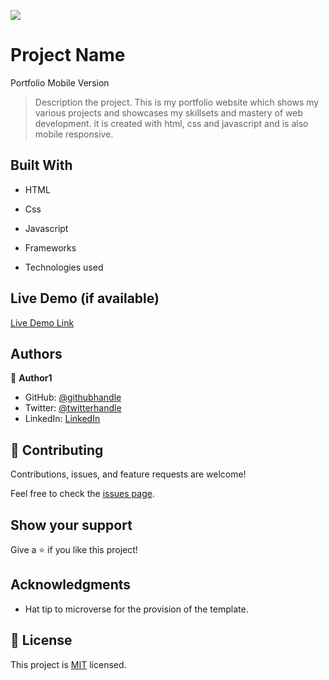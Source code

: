 ![](https://img.shields.io/badge/Microverse-blueviolet)

# Project Name

Portfolio Mobile Version

> Description the project.
This is my portfolio website which shows my various projects and showcases my skillsets and mastery of web development. it is created with html, css and javascript and is also mobile responsive.


## Built With

- HTML
- Css
- Javascript

- Frameworks
- Technologies used

## Live Demo (if available)

[Live Demo Link](https://livedemo.com)





## Authors

👤 **Author1**

- GitHub: [@githubhandle](https://github.com/Efiamotu-1)
- Twitter: [@twitterhandle](https://twitter.com/EFYAMOTU)
- LinkedIn: [LinkedIn](www.linkedin.com/in/musa-habeeb)


## 🤝 Contributing

Contributions, issues, and feature requests are welcome!

Feel free to check the [issues page](../../issues/).

## Show your support

Give a ⭐️ if you like this project!

## Acknowledgments

- Hat tip to microverse for the provision of the template.


## 📝 License

This project is [MIT](./MIT.md) licensed.
